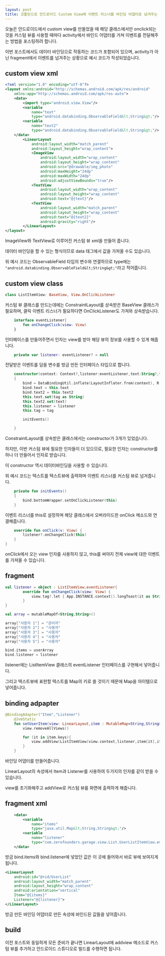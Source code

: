 ```yaml
---
layout: post
title: 코틀린으로 안드로이드 Custom View에 이벤트 리스너를 바인딩 어뎁터로 넘겨주는 방법에 대하여 알아보기
---
```


오늘은 안드로이드에서 custom view를 만들었을 때 해당 클래스에서만 onclick되는 것을 커스텀 뷰를 사용할 때마다 activity에서 바인드 어댑터를 거쳐 이벤트를 전달해주는 방법을 포스팅하려 합니다.

이번 포스트에서도 데이터 바인딩으로 작동하는 코드가 포함되어 있으며, activity가 아닌 fragment에서 이벤트를 넘겨주는 상황으로 예시 코드가 작성되었습니다.

## custom view xml

```xml
<?xml version="1.0" encoding="utf-8"?>
<layout xmlns:android="http://schemas.android.com/apk/res/android"
    xmlns:app="http://schemas.android.com/apk/res-auto">
    <data>
        <import type="android.view.View"/>
        <variable
            name="text"
            type="android.databinding.ObservableField&lt;String&gt;"/>
        <variable
            name="text2"
            type="android.databinding.ObservableField&lt;String&gt;"/>
    </data>
        <LinearLayout
            android:layout_width="match_parent"
            android:layout_height="wrap_content">
            <ImageView
                android:layout_width="wrap_content"
                android:layout_height="wrap_content"
                android:src="@drawable/img_photo"
                android:maxHeight="24dp"
                android:maxWidth="24dp"
                android:adjustViewBounds="true"/>
            <TextView
                android:layout_width="wrap_content"
                android:layout_height="wrap_content"
                android:text="@{text}"/>
            <TextView
                android:layout_width="match_parent"
                android:layout_height="wrap_content"
                android:text="@{text2}"
                android:gravity="right"/>
        </LinearLayout>
</layout>
```

ImageView와 TextView로 이루어진 커스텀 뷰 xml을 만들어 줍니다.

데이터 바인딩을 할 수 있는 형식이므로 data 태그에서 값을 가져올 수도 있습니다.

위 예시 코드는 ObservableField<String> 타입의 변수와 연결하므로 type에는 ```"android.databinding.ObservableField&lt;String&gt;"```라고 적어줍니다.

## custom view class

```kotlin
class ListItemView: BaseView, View.OnClickListener
```

커스텀 뷰 클래스를 만드는데에는 ConstraintLayout를 상속받은 BaseView 클래스가 필요하며, 클릭 이벤트 리스너가 필요하다면 OnClickListener도 가져와 상속받습니다.

```kotlin
    interface eventListener{
        fun onChangeClick(view: View)
    }
```

인터페이스를 만들어주면서 인자는 view를 받아 해당 뷰의 정보를 사용할 수 있게 해줍니다.

```kotlin
    private var listener: eventListener? = null
```

전달받은 이벤트를 담을 변수를 방금 만든 인터페이스 타입으로 합니다.


```kotlin
    constructor(context: Context?,listener:eventListener,text:String?,tag:Any) : super(context)
    {
        bind = DataBindingUtil.inflate(LayoutInflater.from(context), R.layout.view_user_list_item, this, true)
        bind.text = this.text
        bind.text2 = this.text2
        this.text.set(tag as String)
        this.text2.set(text)
        this.listener = listener
        this.tag = tag

        initEvents()

    }
```

ConstraintLayout를 상속받은 클래스에서는 constructor가 3개가 있었습니다.

하지만, 이번 커스텀 뷰에 필요한 인자들이 더 있으므로, 필요한 인자는 constructor를 하나 더 만들어서 인자로 받습니다.

이 constructor 역시 데이터바인딩을 사용할 수 있습니다.

위 예시 코드는 텍스트를 텍스트뷰에 출력하며 이벤트 리스너를 커스텀 뷰로 넘겨줍니다.

```kotlin
    private fun initEvents()
    {
        bind.bottomWrapper.setOnClickListener(this)
    }
```

이벤트 리스너를 this로 설정하며 해당 클래스에서 오버라이드한 onClick 메소드와 연결해줍니다.

```kotlin
    override fun onClick(v: View) {
        listener?.onChangeClick(this)
    }
}
```

onClick에서 오는 view 인자를 사용하지 않고, this를 써야지 전체 view에 대한 이벤트를 가져올 수 있습니다.

## fragment

```kotlin
val listener = object : ListItemView.eventListener{
        override fun onChangeClick(view: View) {
            view.tag?.let { App.INSTANCE.context().longToast(it as String) }
        }
}

val array = mutableMapOf<String,String>()

array["사용자 1"] = "관리자"
array["사용자 2"] = "사용자"
array["사용자 3"] = "사용자"
array["사용자 4"] = "사용자"
array["사용자 5"] = "사용자"

bind.items = userArray
bind.listener = listener
```

listener에는 ListItemView 클래스의 eventListener 인터페이스를 구현해서 넣어줍니다.

그리고 텍스트뷰에 표현할 텍스트를 Map의 키로 쓸 것이기 때문에 Map을 아이템으로 넣어줍니다.

## binding adpapter

```kotlin
@BindingAdapter("Item","Listener")
    @JvmStatic
    fun setUserItem(view: LinearLayout,item : MutableMap<String,String>,listener:UserListItemView.eventListener){
        view.removeAllViews()

        for (it in item.keys){
            view.addView(ListItemView(view.context,listener,item[it],it as Any))
        }
    }
```

바인딩 어댑터를 만들어줍니다.

LinearLayout의 속성에서 Item과 Listener를 사용하여 두가지의 인자를 같이 받을 수 있습니다.

view를 초기화해주고 addView로 커스텀 뷰를 화면에 출력하게 해줍니다.

## fragment xml

```xml
    <data>
        <variable
            name="items"
            type="java.util.Map&lt;String,String&gt;"/>
        <variable
            name="listener"
            type="com.zerofounders.garage.view.List.UserListItemView.eventListener"/>
    </data>
```

방금 bind.items와 bind.listener에 넣었던 값은 이 곳에 들어와서 바로 뷰에 보여지게 됩니다.

```xml
<LinearLayout
    android:id="@+id/UserList"
    android:layout_width="match_parent"
    android:layout_height="wrap_content"
    android:orientation="vertical"
    Item="@{items}"
    Listener="@{listener}">
</LinearLayout>
```

방금 만든 바인딩 어댑터로 만든 속성에 바인드된 값들을 넣어줍니다.


## build

이전 포스트와 동일하게 모든 준비가 끝나면 LinearLayout에 addview 메소드로 커스텀 뷰를 추가하고 안드로이드 스튜디오로 빌드를 수행하면 됩니다.